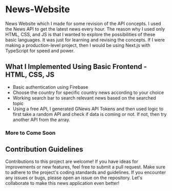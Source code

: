 # News-Website

News Website which I made for some revision of the API concepts. I used the News API to get the latest news every hour. The reason why I used only HTML, CSS, and JS is that I wanted to explore the possibilities of these basic languages. It was just for learning and revising the concepts. If I were making a production-level project, then I would be using Next.js with TypeScript for speed and power.

## What I Implemented Using Basic Frontend - HTML, CSS, JS
- Basic authentication using Firebase
- Choose the country for specific country news according to your choice
- Working search bar to search relevant news based on the searched topic
- Using a free API, I generated GNews API Tokens and then used logic to first take a random API and check if data is coming or not. If not, then try another API from the array.

### More to Come Soon


## Contribution Guidelines
Contributions to this project are welcome! If you have ideas for improvements or new features, feel free to submit a pull request. Make sure to adhere to the project's coding standards and guidelines. If you encounter any issues or bugs, please open an issue on the repository. Let's collaborate to make this news application even better!
